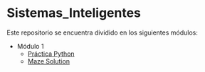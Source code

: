 # Sistemas_Inteligentes

Este repositorio se encuentra dividido en los siguientes módulos:
- Módulo 1
    * [Práctica Python](https://github.com/SantiagoGutierrezB/Sistemas_Inteligentes/blob/master/Modulo%201/PracticaPython.ipynb)
    * [Maze Solution](https://github.com/SantiagoGutierrezB/Sistemas_Inteligentes/blob/master/Modulo%201/MazeSolution/MazeSolution.ipynb)